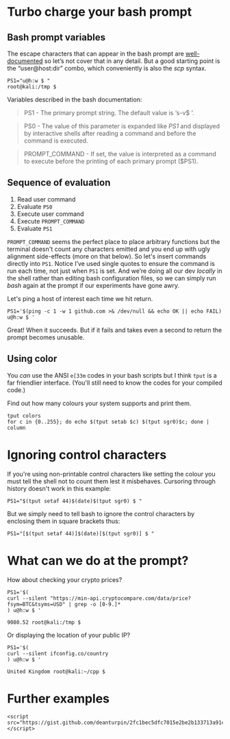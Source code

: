 # Turbo charge your bash prompt

## Bash prompt variables

The escape characters that can appear in the bash prompt are
[well-documented](https://www.gnu.org/software/bash/manual/bash.html#Controlling-the-Prompt)
so let’s not cover that in any detail. But a good starting point is the
“user@host:dir” combo, which conveniently is also the _scp_ syntax.

```
PS1="u@h:w $ "
root@kali:/tmp $
```

Variables described in the bash documentation:

> PS1 - The primary prompt string. The default value is ‘s-v$ ’.

> PS0 - The value of this parameter is expanded like _PS1_ and displayed by interactive shells after reading a command and before the command is executed.

> PROMPT_COMMAND - If set, the value is interpreted as a command to execute before the printing of each primary prompt ($PS1).

## Sequence of evaluation

1. Read user command
1. Evaluate `PS0`
1. Execute user command
1. Execute `PROMPT_COMMAND`
1. Evaluate `PS1`

`PROMPT_COMMAND` seems the perfect place to place arbitrary functions but the terminal doesn't count any characters emitted and you end up with ugly alignment side-effects (more on that below). So let's insert commands directly into `PS1`. Notice I’ve used single quotes to ensure the command is run each time, not just when `PS1` is set. And we’re doing all our dev _locally_ in the shell rather than editing bash configuration files, so we can simply run _bash_ again at the prompt if our experiments have gone awry.

Let's ping a host of interest each time we hit return.

```
PS1='$(ping -c 1 -w 1 github.com >& /dev/null && echo OK || echo FAIL) u@h:w $ '
```

Great! When it succeeds. But if it fails and takes even a second to return the prompt becomes unusable.

## Using color

You _can_ use the ANSI `e[33m` codes in your bash scripts but I think `tput` is a far friendlier interface. (You'll still need to know the codes for your compiled code.)

Find out how many colours your system supports and print them.

```
tput colors
for c in {0..255}; do echo $(tput setab $c) $(tput sgr0)$c; done | column
```

# Ignoring control characters
If you're using non-printable control characters like setting the colour you must tell the shell not to count them lest it misbehaves. Cursoring through history doesn't work in this example:

```
PS1="$(tput setaf 44)$(date)$(tput sgr0) $ "
```

But we simply need to tell bash to ignore the control characters by enclosing them in square brackets thus:

```
PS1="[$(tput setaf 44)]$(date)[$(tput sgr0)] $ "
```

# What can we do at the prompt?
How about checking your crypto prices?

```
PS1='$(
curl --silent "https://min-api.cryptocompare.com/data/price?fsym=BTC&tsyms=USD" | grep -o [0-9.]*
) u@h:w $ '

9080.52 root@kali:/tmp $
```

Or displaying the location of your public IP?

```
PS1='$(
curl --silent ifconfig.co/country
) u@h:w $ '

United Kingdom root@kali:~/cpp $
```

# Further examples
```
<script src="https://gist.github.com/deanturpin/2fc1bec5dfc7015e2be2b133713a91c0.js"></script>
```